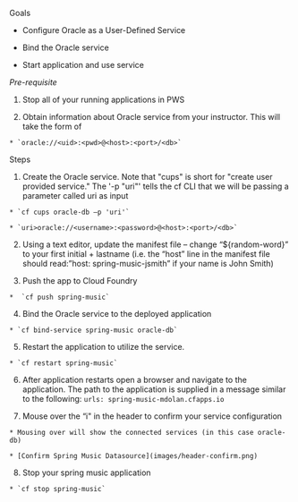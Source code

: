 Goals

  * Configure Oracle as a User-Defined Service

  * Bind the Oracle service

  * Start application and use service

*Pre-requisite*

  1.	Stop all of your running applications in PWS

  2.	Obtain information about Oracle service from your instructor.  This will take the form of

    * `oracle://<uid>:<pwd>@<host>:<port>/<db>`

Steps

  1. Create the Oracle service.  Note that "cups" is short for "create user provided service."  The '-p "uri"' tells the cf CLI that we will be passing a parameter called uri as input

    * `cf cups oracle-db –p 'uri'`

    * `uri>oracle://<username>:<password>@<host>:<port>/<db>`

  2. Using a text editor, update the manifest file – change “${random-word}” to your first initial + lastname (i.e. the “host” line in the manifest file should read:”host: spring-music-jsmith” if your name is John Smith)

  3. Push the app to Cloud Foundry

    *  `cf push spring-music`

  4. Bind the Oracle service to the deployed application

    * `cf bind-service spring-music oracle-db`

  5. Restart the application to utilize the service.

    * `cf restart spring-music`

  6. After application restarts open a browser and navigate to the application.  The path to the application is supplied in a message similar to the following: `urls: spring-music-mdolan.cfapps.io`

  7. Mouse over the “i" in the header to confirm your service configuration
 
    * Mousing over will show the connected services (in this case oracle-db)

    * [Confirm Spring Music Datasource](images/header-confirm.png)
 
  8. Stop your spring music application

    * `cf stop spring-music`

